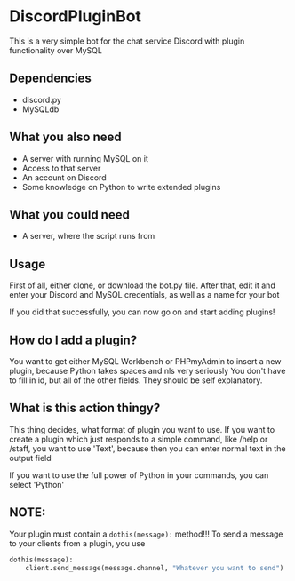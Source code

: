 # DiscordPluginBot
This is a very simple bot for the chat service Discord with plugin functionality over MySQL

## Dependencies
- discord.py
- MySQLdb

## What you also need
- A server with running MySQL on it
- Access to that server
- An account on Discord
- Some knowledge on Python to write extended plugins

## What you could need
- A server, where the script runs from

## Usage
  First of all, either clone, or download the bot.py file.
  After that, edit it and enter your Discord and MySQL credentials, as well as a name for your bot

  If you did that successfully, you can now go on and start adding plugins!

## How do I add a plugin?
You want to get either MySQL Workbench or PHPmyAdmin to insert a new plugin, because Python takes spaces and nls very seriously
You don't have to fill in id, but all of the other fields. They should be self explanatory.

## What is this action thingy?
This thing decides, what format of plugin you want to use. If you want to create a plugin which just responds to a simple command, like /help or /staff, you want to use 'Text', because then you can enter normal text in the output field

If you want to use the full power of Python in your commands, you can select 'Python'

## NOTE:
Your plugin must contain a `dothis(message):` method!!!
To send a message to your clients from a plugin, you use
```python
dothis(message):
    client.send_message(message.channel, "Whatever you want to send")
```
